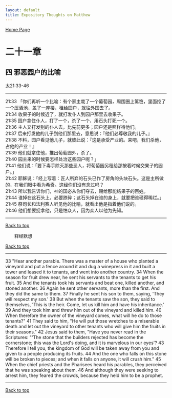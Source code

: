 ```yaml
---
layout: default
title: Expository Thoughts on Matthew
---
```

[ Home Page ]({{site.baseurl}}/index) <br>

<a name="0"></a>
# 二十一章 

## 四 邪恶园户的比喻

太21:33-46

***

21:33 「你们再听一个比喻：有个家主栽了一个葡萄园，周围圈上篱笆，里面挖了一个压酒池，盖了一座楼，租给园户，就往外国去了。<br>
21:34 收果子的时候近了，就打发仆人到园户那里去收果子。<br>
21:35 园户拿住仆人，打了一个，杀了一个，用石头打死一个。<br>
21:36 主人又打发别的仆人去，比先前更多；园户还是照样待他们。<br>
21:37 后来打发他的儿子到他们那里去，意思说：『他们必尊敬我的儿子。』<br>
21:38 不料，园户看见他儿子，就彼此说：『这是承受产业的。来吧，我们杀他，占他的产业！』<br>
21:39 他们就拿住他，推出葡萄园外，杀了。<br>
21:40 园主来的时候要怎样处治这些园户呢？」<br>
21:41 他们说：「要下毒手除灭那些恶人，将葡萄园另租给那按着时候交果子的园户。」<br>
21:42 耶稣说：「经上写着：匠人所弃的石头已作了房角的头块石头。这是主所做的，在我们眼中看为希奇。这经你们没有念过吗？<br>
21:43 所以我告诉你们，神的国必从你们夺去，赐给那能结果子的百姓。<br>
21:44 谁掉在这石头上，必要跌碎；这石头掉在谁的身上，就要把谁砸得稀烂。」<br>
21:45 祭司长和法利赛人听见他的比喻，就看出他是指着他们说的。<br>
21:46 他们想要捉拿他，只是怕众人，因为众人以他为先知。<br>

***

[Back to top](#0)

&emsp;&emsp;释经默想

[Back to top](#0)

***

33 "Hear another parable. There was a master of a house who planted a vineyard and put a fence around it and dug a winepress in it and built a tower and leased it to tenants, and went into another country. 34 When the season for fruit drew near, he sent his servants to the tenants to get his fruit. 35 And the tenants took his servants and beat one, killed another, and stoned another. 36 Again he sent other servants, more than the first. And they did the same to them. 37 Finally he sent his son to them, saying, 'They will respect my son.' 38 But when the tenants saw the son, they said to themselves, 'This is the heir. Come, let us kill him and have his inheritance.' 39 And they took him and threw him out of the vineyard and killed him. 40 When therefore the owner of the vineyard comes, what will he do to those tenants?" 41 They said to him, "He will put those wretches to a miserable death and let out the vineyard to other tenants who will give him the fruits in their seasons." 42 Jesus said to them, "Have you never read in the Scriptures: "'The stone that the builders rejected has become the cornerstone; this was the Lord's doing, and it is marvelous in our eyes'? 43 Therefore I tell you, the kingdom of God will be taken away from you and given to a people producing its fruits. 44 And the one who falls on this stone will be broken to pieces; and when it falls on anyone, it will crush him." 45 When the chief priests and the Pharisees heard his parables, they perceived that he was speaking about them. 46 And although they were seeking to arrest him, they feared the crowds, because they held him to be a prophet.

***

[Back to top](#0)
